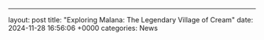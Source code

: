 ---
layout: post
title: "Exploring Malana: The Legendary Village of Cream"
date:   2024-11-28 16:56:06 +0000
categories: News
